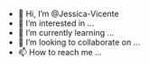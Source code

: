 - 👋 Hi, I’m @Jessica-Vicente
- 👀 I’m interested in ...
- 🌱 I’m currently learning ...
- 💞️ I’m looking to collaborate on ...
- 📫 How to reach me ...

<!---
Jessica-Vicente/Jessica-Vicente is a ✨ special ✨ repository because its `README.md` (this file) appears on your GitHub profile.
You can click the Preview link to take a look at your changes.
--->
